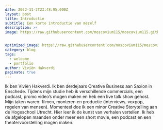 ```yaml
---
date: 2022-11-2T23:48:05.000Z
layout: post
title: Introductie
subtitle: Een korte introductie van mezelf
description: >-
image: https://raw.githubusercontent.com/moscovium115/moscovium115.github.io/master/assets/img/IMG_7490.jpg


optimized_image: https://raw.githubusercontent.com/moscovium115/moscovium115.github.io/master/assets/img/IMG_7490.jpg
category: blog
tags:
  - welcome
  - portfolio
author: Vivièn Hakverdi
paginate: true
---
```

Ik ben Vivièn Hakverdi. Ik ben derdejaars Creative Business aan Saxion in Enschede. Tijdens mijn studie heb ik verschillende commercials, een podcast, promo video’s mogen maken en heb een live talk show gehost. Mijn taken waren: filmen, monteren en productie (interviews, voxpop, regelen van mensen). Momenteel doe ik een minor Creative Storytelling aan de Hogeschool Utrecht. Hier leer ik de kunst van verhalen vertellen. Ik heb de afgelopen maanden onder meer een short movie, een podcast en een theatervoorstelling mogen maken. 
